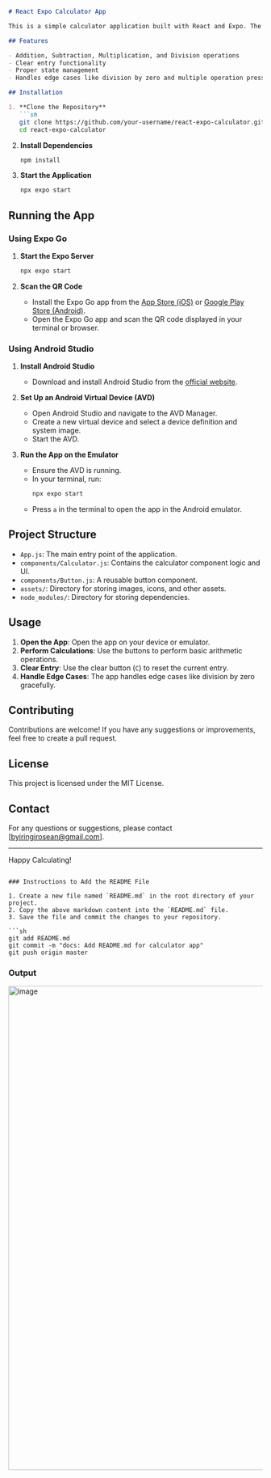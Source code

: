 
```markdown
# React Expo Calculator App

This is a simple calculator application built with React and Expo. The app supports basic arithmetic operations such as addition, subtraction, multiplication, and division. It provides a user-friendly interface for performing calculations on both iOS and Android devices.

## Features

- Addition, Subtraction, Multiplication, and Division operations
- Clear entry functionality
- Proper state management
- Handles edge cases like division by zero and multiple operation presses

## Installation

1. **Clone the Repository**
   ```sh
   git clone https://github.com/your-username/react-expo-calculator.git
   cd react-expo-calculator
   ```

2. **Install Dependencies**
   ```sh
   npm install
   ```

3. **Start the Application**
   ```sh
   npx expo start
   ```

## Running the App

### Using Expo Go

1. **Start the Expo Server**
   ```sh
   npx expo start
   ```

2. **Scan the QR Code**
   - Install the Expo Go app from the [App Store (iOS)](https://apps.apple.com/us/app/expo-go/id982107779) or [Google Play Store (Android)](https://play.google.com/store/apps/details?id=host.exp.exponent).
   - Open the Expo Go app and scan the QR code displayed in your terminal or browser.

### Using Android Studio

1. **Install Android Studio**
   - Download and install Android Studio from the [official website](https://developer.android.com/studio).

2. **Set Up an Android Virtual Device (AVD)**
   - Open Android Studio and navigate to the AVD Manager.
   - Create a new virtual device and select a device definition and system image.
   - Start the AVD.

3. **Run the App on the Emulator**
   - Ensure the AVD is running.
   - In your terminal, run:
     ```sh
     npx expo start
     ```
   - Press `a` in the terminal to open the app in the Android emulator.

## Project Structure

- `App.js`: The main entry point of the application.
- `components/Calculator.js`: Contains the calculator component logic and UI.
- `components/Button.js`: A reusable button component.
- `assets/`: Directory for storing images, icons, and other assets.
- `node_modules/`: Directory for storing dependencies.

## Usage

1. **Open the App**: Open the app on your device or emulator.
2. **Perform Calculations**: Use the buttons to perform basic arithmetic operations.
3. **Clear Entry**: Use the clear button (`C`) to reset the current entry.
4. **Handle Edge Cases**: The app handles edge cases like division by zero gracefully.

## Contributing

Contributions are welcome! If you have any suggestions or improvements, feel free to create a pull request.

## License

This project is licensed under the MIT License.

## Contact

For any questions or suggestions, please contact [byiringirosean@gmail.com].

---

Happy Calculating!
```

### Instructions to Add the README File

1. Create a new file named `README.md` in the root directory of your project.
2. Copy the above markdown content into the `README.md` file.
3. Save the file and commit the changes to your repository.

```sh
git add README.md
git commit -m "docs: Add README.md for calculator app"
git push origin master
```

### Output ##############


<img width="958" alt="image" src="https://github.com/Bchrstian/CalculatorApp/assets/111287134/9dbd9f59-bf52-423f-b8a2-3a1214d85a47">
